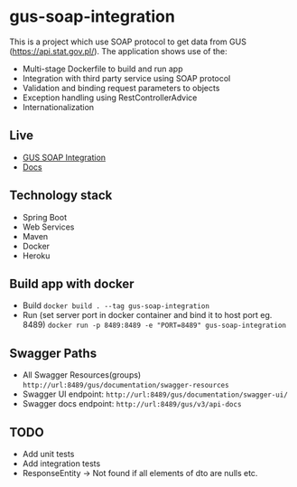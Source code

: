 # gus-soap-integration
This is a project which use SOAP protocol to get data from GUS (https://api.stat.gov.pl/). The application shows use of the:
- Multi-stage Dockerfile to build and run app
- Integration with third party service using SOAP protocol
- Validation and binding request parameters to objects
- Exception handling using RestControllerAdvice
- Internationalization

## Live
- <a href="https://gus-soap-integration.herokuapp.com">GUS SOAP Integration</a>
- <a href="https://gus-soap-integration.herokuapp.com/gus/documentation/swagger-ui/">Docs</a>

## Technology stack
- Spring Boot
- Web Services
- Maven
- Docker
- Heroku

## Build app with docker
- Build `docker build . --tag gus-soap-integration`
- Run (set server port in docker container and bind it to host port eg. 8489) `docker run -p 8489:8489 -e "PORT=8489" gus-soap-integration`

## Swagger Paths
- All Swagger Resources(groups) `http://url:8489/gus/documentation/swagger-resources`
- Swagger UI endpoint: `http://url:8489/gus/documentation/swagger-ui/`
- Swagger docs endpoint: `http://url:8489/gus/v3/api-docs`

## TODO
- Add unit tests
- Add integration tests
- ResponseEntity -> Not found if all elements of dto are nulls etc.